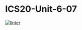 # ICS20-Unit-6-07
[![linter](https://github.com/Seti-Ngabo45/ICS20-Unit-6-07/workflows/linter/badge.svg)](https://github.com/marketplace/actions/super-linter)  

